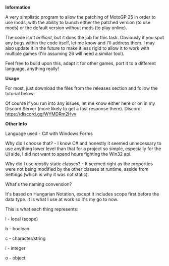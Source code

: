 **Information**

A very simplistic program to allow the patching of MotoGP 25 in order to use mods, with the ability to launch either the patched version (to use mods) or the default version without mods (to play online).

The code isn't *brilliant*, but it does the job for this task. Obviously if you spot any bugs within the code itself, let me know and I'll address them. I may also update it in the future to make it less rigid to allow it to work with multiple games (I'm assuming 26 will need a similar tool).

Feel free to build upon this, adapt it for other games, port it to a different language, anything really!

**Usage**

For most, just download the files from the releases section and follow the tutorial below:
<Link to Youtube>

Of course if you run into any issues, let me know either here or on in my Discord Server (more likely to get a fast response there).
Discord: https://discord.gg/WYMDRm2Hvv


**Other Info**

Language used - C# with Windows Forms

Why did I choose that? - I know C# and honestly it seemed unnecessary to use anything lower level than that for a project so simple, especially for the UI side, I did not want to spend hours fighting the Win32 api.

Why did I use *mostly* static classes? - It seemed right as the properties were not being modified by the other classes at runtime, asside from Settings (which is why it was not static).

What's the naming convension?

It's based on Hungarian Notation, except it includes scope first before the data type. It is what I use at work so it's my go to now.

This is what each thing represents:

l - local (scope)

b - boolean

c - character/string

i - integer

o - object

